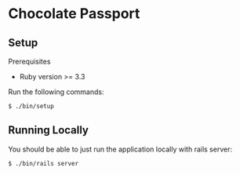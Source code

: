 Chocolate Passport
==================

## Setup

Prerequisites
* Ruby version >= 3.3

Run the following commands:

```
$ ./bin/setup
```

## Running Locally

You should be able to just run the application locally with rails server:

```
$ ./bin/rails server
```
